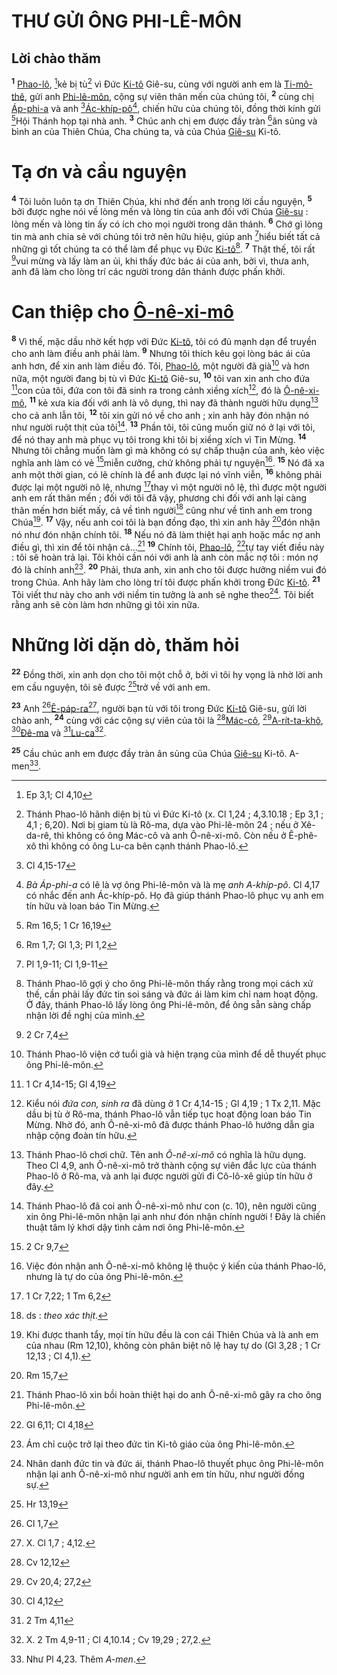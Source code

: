 # THƯ GỬI ÔNG PHI-LÊ-MÔN

## Lời chào thăm
<sup><b>1</b></sup> [Phao-lô](), [^1@-a3442368-e179-4ea8-a393-2bf19309352d]kẻ bị tù[^1-a3442368-e179-4ea8-a393-2bf19309352d] vì Đức [Ki-tô]() Giê-su, cùng với người anh em là [Ti-mô-thê](), gửi anh [Phi-lê-môn](), cộng sự viên thân mến của chúng tôi, <sup><b>2</b></sup> cùng chị [Áp-phi-a]() và anh [^2@-a3442368-e179-4ea8-a393-2bf19309352d][Ác-khíp-pô]()[^2-a3442368-e179-4ea8-a393-2bf19309352d], chiến hữu của chúng tôi, đồng thời kính gửi [^3@-a3442368-e179-4ea8-a393-2bf19309352d]Hội Thánh họp tại nhà anh. <sup><b>3</b></sup> Chúc anh chị em được đầy tràn [^4@-a3442368-e179-4ea8-a393-2bf19309352d]ân sủng và bình an của Thiên Chúa, Cha chúng ta, và của Chúa [Giê-su]() Ki-tô.

# Tạ ơn và cầu nguyện
<sup><b>4</b></sup> Tôi luôn luôn tạ ơn Thiên Chúa, khi nhớ đến anh trong lời cầu nguyện, <sup><b>5</b></sup> bởi được nghe nói về lòng mến và lòng tin của anh đối với Chúa [Giê-su]() : lòng mến và lòng tin ấy có ích cho mọi người trong dân thánh. <sup><b>6</b></sup> Chớ gì lòng tin mà anh chia sẻ với chúng tôi trở nên hữu hiệu, giúp anh [^5@-a3442368-e179-4ea8-a393-2bf19309352d]hiểu biết tất cả những gì tốt chúng ta có thể làm để phục vụ Đức [Ki-tô]()[^3-a3442368-e179-4ea8-a393-2bf19309352d]. <sup><b>7</b></sup> Thật thế, tôi rất [^6@-a3442368-e179-4ea8-a393-2bf19309352d]vui mừng và lấy làm an ủi, khi thấy đức bác ái của anh, bởi vì, thưa anh, anh đã làm cho lòng trí các người trong dân thánh được phấn khởi.

# Can thiệp cho [Ô-nê-xi-mô]()
<sup><b>8</b></sup> Vì thế, mặc dầu nhờ kết hợp với Đức [Ki-tô](), tôi có đủ mạnh dạn để truyền cho anh làm điều anh phải làm. <sup><b>9</b></sup> Nhưng tôi thích kêu gọi lòng bác ái của anh hơn, để xin anh làm điều đó. Tôi, [Phao-lô](), một người đã già[^4-a3442368-e179-4ea8-a393-2bf19309352d] và hơn nữa, một người đang bị tù vì Đức [Ki-tô]() Giê-su, <sup><b>10</b></sup> tôi van xin anh cho đứa [^7@-a3442368-e179-4ea8-a393-2bf19309352d]con của tôi, đứa con tôi đã sinh ra trong cảnh xiềng xích[^5-a3442368-e179-4ea8-a393-2bf19309352d], đó là [Ô-nê-xi-mô](), <sup><b>11</b></sup> kẻ xưa kia đối với anh là vô dụng, thì nay đã thành người hữu dụng[^6-a3442368-e179-4ea8-a393-2bf19309352d] cho cả anh lẫn tôi, <sup><b>12</b></sup> tôi xin gửi nó về cho anh ; xin anh hãy đón nhận nó như người ruột thịt của tôi[^7-a3442368-e179-4ea8-a393-2bf19309352d]. <sup><b>13</b></sup> Phần tôi, tôi cũng muốn giữ nó ở lại với tôi, để nó thay anh mà phục vụ tôi trong khi tôi bị xiềng xích vì Tin Mừng. <sup><b>14</b></sup> Nhưng tôi chẳng muốn làm gì mà không có sự chấp thuận của anh, kẻo việc nghĩa anh làm có vẻ [^8@-a3442368-e179-4ea8-a393-2bf19309352d]miễn cưỡng, chứ không phải tự nguyện[^8-a3442368-e179-4ea8-a393-2bf19309352d]. <sup><b>15</b></sup> Nó đã xa anh một thời gian, có lẽ chính là để anh được lại nó vĩnh viễn, <sup><b>16</b></sup> không phải được lại một người nô lệ, nhưng [^9@-a3442368-e179-4ea8-a393-2bf19309352d]thay vì một người nô lệ, thì được một người anh em rất thân mến ; đối với tôi đã vậy, phương chi đối với anh lại càng thân mến hơn biết mấy, cả về tình người[^9-a3442368-e179-4ea8-a393-2bf19309352d] cũng như về tình anh em trong Chúa[^10-a3442368-e179-4ea8-a393-2bf19309352d]. <sup><b>17</b></sup> Vậy, nếu anh coi tôi là bạn đồng đạo, thì xin anh hãy [^10@-a3442368-e179-4ea8-a393-2bf19309352d]đón nhận nó như đón nhận chính tôi. <sup><b>18</b></sup> Nếu nó đã làm thiệt hại anh hoặc mắc nợ anh điều gì, thì xin để tôi nhận cả...[^11-a3442368-e179-4ea8-a393-2bf19309352d] <sup><b>19</b></sup> Chính tôi, [Phao-lô](), [^11@-a3442368-e179-4ea8-a393-2bf19309352d]tự tay viết điều này : tôi sẽ hoàn trả lại. Tôi khỏi cần nói với anh là anh còn mắc nợ tôi : món nợ đó là chính anh[^12-a3442368-e179-4ea8-a393-2bf19309352d]. <sup><b>20</b></sup> Phải, thưa anh, xin anh cho tôi được hưởng niềm vui đó trong Chúa. Anh hãy làm cho lòng trí tôi được phấn khởi trong Đức [Ki-tô](). <sup><b>21</b></sup> Tôi viết thư này cho anh với niềm tin tưởng là anh sẽ nghe theo[^13-a3442368-e179-4ea8-a393-2bf19309352d]. Tôi biết rằng anh sẽ còn làm hơn những gì tôi xin nữa.

# Những lời dặn dò, thăm hỏi
<sup><b>22</b></sup> Đồng thời, xin anh dọn cho tôi một chỗ ở, bởi vì tôi hy vọng là nhờ lời anh em cầu nguyện, tôi sẽ được [^12@-a3442368-e179-4ea8-a393-2bf19309352d]trở về với anh em.

<sup><b>23</b></sup> Anh [^13@-a3442368-e179-4ea8-a393-2bf19309352d][Ê-páp-ra]()[^14-a3442368-e179-4ea8-a393-2bf19309352d], người bạn tù với tôi trong Đức [Ki-tô]() Giê-su, gửi lời chào anh, <sup><b>24</b></sup> cùng với các cộng sự viên của tôi là [^14@-a3442368-e179-4ea8-a393-2bf19309352d][Mác-cô](), [^15@-a3442368-e179-4ea8-a393-2bf19309352d][A-rít-ta-khô](), [^16@-a3442368-e179-4ea8-a393-2bf19309352d][Đê-ma]() và [^17@-a3442368-e179-4ea8-a393-2bf19309352d][Lu-ca]()[^15-a3442368-e179-4ea8-a393-2bf19309352d].

<sup><b>25</b></sup> Cầu chúc anh em được đầy tràn ân sủng của Chúa [Giê-su]() Ki-tô. A-men[^16-a3442368-e179-4ea8-a393-2bf19309352d].

[^1-a3442368-e179-4ea8-a393-2bf19309352d]: Thánh Phao-lô hãnh diện bị tù vì Đức Ki-tô (x. Cl 1,24 ; 4,3.10.18 ; Ep 3,1 ; 4,1 ; 6,20). Nơi bị giam tù là Rô-ma, dựa vào Phi-lê-môn 24 ; nếu ở Xê-da-rê, thì không có ông Mác-cô và anh Ô-nê-xi-mô. Còn nếu ở Ê-phê-xô thì không có ông Lu-ca bên cạnh thánh Phao-lô.
[^2-a3442368-e179-4ea8-a393-2bf19309352d]: *Bà Áp-phi-a* có lẽ là vợ ông Phi-lê-môn và là mẹ *anh A-khíp-pô*. Cl 4,17 có nhắc đến anh Ác-khíp-pô. Họ đã giúp thánh Phao-lô phục vụ anh em tín hữu và loan báo Tin Mừng.
[^3-a3442368-e179-4ea8-a393-2bf19309352d]: Thánh Phao-lô gợi ý cho ông Phi-lê-môn thấy rằng trong mọi cách xử thế, cần phải lấy đức tin soi sáng và đức ái làm kim chỉ nam hoạt động. Ở đây, thánh Phao-lô lấy lòng ông Phi-lê-môn, để ông sẵn sàng chấp nhận lời đề nghị của mình.
[^4-a3442368-e179-4ea8-a393-2bf19309352d]: Thánh Phao-lô viện cớ tuổi già và hiện trạng của mình để dễ thuyết phục ông Phi-lê-môn.
[^5-a3442368-e179-4ea8-a393-2bf19309352d]: Kiểu nói *đứa con, sinh ra* đã dùng ở 1 Cr 4,14-15 ; Gl 4,19 ; 1 Tx 2,11. Mặc dầu bị tù ở Rô-ma, thánh Phao-lô vẫn tiếp tục hoạt động loan báo Tin Mừng. Nhờ đó, anh Ô-nê-xi-mô đã được thánh Phao-lô hướng dẫn gia nhập cộng đoàn tín hữu.
[^6-a3442368-e179-4ea8-a393-2bf19309352d]: Thánh Phao-lô chơi chữ. Tên anh *Ô-nê-xi-mô* có nghĩa là hữu dụng. Theo Cl 4,9, anh Ô-nê-xi-mô trở thành cộng sự viên đắc lực của thánh Phao-lô ở Rô-ma, và anh lại được người gửi đi Cô-lô-xê giúp tín hữu ở đây.
[^7-a3442368-e179-4ea8-a393-2bf19309352d]: Thánh Phao-lô đã coi anh Ô-nê-xi-mô như con (c. 10), nên người cũng xin ông Phi-lê-môn nhận lại anh như đón nhận chính người ! Đây là chiến thuật tâm lý khơi dậy tình cảm nơi ông Phi-lê-môn.
[^8-a3442368-e179-4ea8-a393-2bf19309352d]: Việc đón nhận anh Ô-nê-xi-mô không lệ thuộc ý kiến của thánh Phao-lô, nhưng là tự do của ông Phi-lê-môn.
[^9-a3442368-e179-4ea8-a393-2bf19309352d]: ds : *theo xác thịt*.
[^10-a3442368-e179-4ea8-a393-2bf19309352d]: Khi được thanh tẩy, mọi tín hữu đều là con cái Thiên Chúa và là anh em của nhau (Rm 12,10), không còn phân biệt nô lệ hay tự do (Gl 3,28 ; 1 Cr 12,13 ; Cl 4,1).
[^11-a3442368-e179-4ea8-a393-2bf19309352d]: Thánh Phao-lô xin bồi hoàn thiệt hại do anh Ô-nê-xi-mô gây ra cho ông Phi-lê-môn.
[^12-a3442368-e179-4ea8-a393-2bf19309352d]: Ám chỉ cuộc trở lại theo đức tin Ki-tô giáo của ông Phi-lê-môn.
[^13-a3442368-e179-4ea8-a393-2bf19309352d]: Nhân danh đức tin và đức ái, thánh Phao-lô thuyết phục ông Phi-lê-môn nhận lại anh Ô-nê-xi-mô như người anh em tín hữu, như người đồng sự.
[^14-a3442368-e179-4ea8-a393-2bf19309352d]: X. Cl 1,7 ; 4,12.
[^15-a3442368-e179-4ea8-a393-2bf19309352d]: X. 2 Tm 4,9-11 ; Cl 4,10.14 ; Cv 19,29 ; 27,2.
[^16-a3442368-e179-4ea8-a393-2bf19309352d]: Như Pl 4,23. Thêm *A-men*.
[^1@-a3442368-e179-4ea8-a393-2bf19309352d]: Ep 3,1; Cl 4,10
[^2@-a3442368-e179-4ea8-a393-2bf19309352d]: Cl 4,15-17
[^3@-a3442368-e179-4ea8-a393-2bf19309352d]: Rm 16,5; 1 Cr 16,19
[^4@-a3442368-e179-4ea8-a393-2bf19309352d]: Rm 1,7; Gl 1,3; Pl 1,2
[^5@-a3442368-e179-4ea8-a393-2bf19309352d]: Pl 1,9-11; Cl 1,9-11
[^6@-a3442368-e179-4ea8-a393-2bf19309352d]: 2 Cr 7,4
[^7@-a3442368-e179-4ea8-a393-2bf19309352d]: 1 Cr 4,14-15; Gl 4,19
[^8@-a3442368-e179-4ea8-a393-2bf19309352d]: 2 Cr 9,7
[^9@-a3442368-e179-4ea8-a393-2bf19309352d]: 1 Cr 7,22; 1 Tm 6,2
[^10@-a3442368-e179-4ea8-a393-2bf19309352d]: Rm 15,7
[^11@-a3442368-e179-4ea8-a393-2bf19309352d]: Gl 6,11; Cl 4,18
[^12@-a3442368-e179-4ea8-a393-2bf19309352d]: Hr 13,19
[^13@-a3442368-e179-4ea8-a393-2bf19309352d]: Cl 1,7
[^14@-a3442368-e179-4ea8-a393-2bf19309352d]: Cv 12,12
[^15@-a3442368-e179-4ea8-a393-2bf19309352d]: Cv 20,4; 27,2
[^16@-a3442368-e179-4ea8-a393-2bf19309352d]: Cl 4,12
[^17@-a3442368-e179-4ea8-a393-2bf19309352d]: 2 Tm 4,11